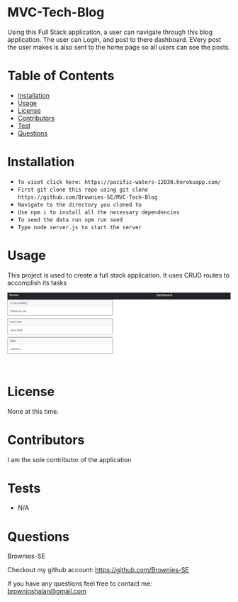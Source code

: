 # MVC-Tech-Blog

Using this Full Stack application, a user can navigate through this blog application. The user can Login, and post to there dashboard. EVery post the user makes is also sent to the home page so all users can see the posts.

# Table of Contents

- [Installation](#installation)
- [Usage](#usage)
- [License](#license)
- [Contributors](#contributors)
- [Test](#tests)
- [Questions](#questions)

# Installation

- `To visot click here: https://pacific-waters-12030.herokuapp.com/`
- `First git clone this repo using git clone https://github.com/Brownies-SE/MVC-Tech-Blog`
- `Navigate to the directory you cloned to`
- `Use npm i to install all the necessary dependencies`
- `To seed the data run npm run seed`
- `Type node server.js to start the server`

# Usage

This project is used to create a full stack application. It uses CRUD routes to accomplish its tasks

<img src = https://raw.githubusercontent.com/Brownies-SE/MVC-Tech-Blog/main/img/Capture.PNG>

# License

None at this time.

# Contributors

I am the sole contributor of the application

# Tests

- N/A

# Questions

Brownies-SE

Checkout my github account: https://github.com/Brownies-SE

If you have any questions feel free to contact me: brownjoshalan@gmail.com

